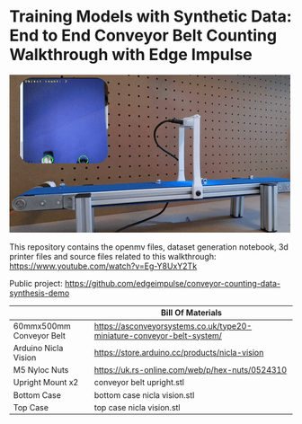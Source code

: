 # Training Models with Synthetic Data: End to End Conveyor Belt Counting Walkthrough with Edge Impulse 
[![Youtube Demo](demo.gif)](https://www.youtube.com/watch?v=Eg-Y8UxY2Tk)

This repository contains the openmv files, dataset generation notebook, 3d printer files and source files related to this walkthrough:
https://www.youtube.com/watch?v=Eg-Y8UxY2Tk

Public project: https://github.com/edgeimpulse/conveyor-counting-data-synthesis-demo

|                          | Bill Of Materials                                                      |
|--------------------------|------------------------------------------------------------------------|
| 60mmx500mm Conveyor Belt | https://asconveyorsystems.co.uk/type20-miniature-conveyor-belt-system/ |
| Arduino Nicla Vision     | https://store.arduino.cc/products/nicla-vision                         |
| M5 Nyloc Nuts            | https://uk.rs-online.com/web/p/hex-nuts/0524310                        |
| Upright Mount x2         | conveyor belt upright.stl                                              |
| Bottom Case              | bottom case nicla vision.stl                                           |
| Top Case                 | top case nicla vision.stl                                              |